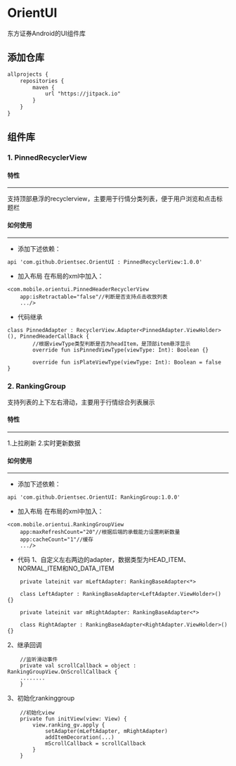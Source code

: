 # OrientUI
东方证券Android的UI组件库
## 添加仓库
```html
allprojects {
    repositories {
        maven {
            url "https://jitpack.io"
        }
    }
}
```
## 组件库
### 1. PinnedRecyclerView
#### 特性
----
支持顶部悬浮的recyclerview，主要用于行情分类列表，便于用户浏览和点击标题栏
#### 如何使用
----
- 添加下述依赖：
```api
api 'com.github.Orientsec.OrientUI : PinnedRecyclerView:1.0.0'
```
- 加入布局
在布局的xml中加入：
```
<com.mobile.orientui.PinnedHeaderRecyclerView
	app:isRetractable="false"//判断是否支持点击收放列表
    .../>
```
- 代码继承
```
class PinnedAdapter : RecyclerView.Adapter<PinnedAdapter.ViewHolder>(), PinnedHeaderCallBack {
		//根据viewType类型判断是否为headItem，是顶部item悬浮显示
		override fun isPinnedViewType(viewType: Int): Boolean {}

		override fun isPlateViewType(viewType: Int): Boolean = false
}
```

### 2. RankingGroup
支持列表的上下左右滑动，主要用于行情综合列表展示
#### 特性
----
1.上拉刷新
2.实时更新数据

#### 如何使用
----
- 添加下述依赖：
```
api 'com.github.Orientsec.OrientUI: RankingGroup:1.0.0'
```
- 加入布局
在布局的xml中加入：
```
<com.mobile.orientui.RankingGroupView
	app:maxRefreshCount="20"//根据后端的承载能力设置刷新数量
	app:cacheCount="1"//缓存
    .../>
```
- 代码
1、自定义左右两边的adapter，数据类型为HEAD_ITEM、NORMAL_ITEM和NO_DATA_ITEM
```
    private lateinit var mLeftAdapter: RankingBaseAdapter<*>

	class LeftAdapter : RankingBaseAdapter<LeftAdapter.ViewHolder>() {}

    private lateinit var mRightAdapter: RankingBaseAdapter<*>

	class RightAdapter : RankingBaseAdapter<RightAdapter.ViewHolder>() {}
```
2、继承回调
```
	//监听滑动事件
	private val scrollCallback = object : RankingGroupView.OnScrollCallback {
	........
	}
```
3、初始化rankinggroup
```
	//初始化view
    private fun initView(view: View) {
        view.ranking_gv.apply {
            setAdapter(mLeftAdapter, mRightAdapter)
            addItemDecoration(...)
            mScrollCallback = scrollCallback
        }
    }
```

